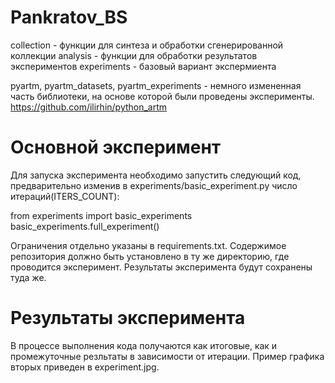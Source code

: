 

# Pankratov_BS
collection - функции для синтеза и обработки сгенерированной коллекции
analysis - функции для обработки результатов экспериментов
experiments - базовый вариант экспермиента

pyartm, pyartm_datasets, pyartm_experiments - немного измененная часть библиотеки, на основе которой были проведены эксперименты.
https://github.com/ilirhin/python_artm

# Основной эксперимент

Для запуска эксперимента необходимо запустить следующий код, предварительно изменив в experiments/basic_experiment.py число итераций(ITERS_COUNT):

from experiments import basic_experiments
basic_experiments.full_experiment()

Ограничения отдельно указаны в requirements.txt. Содержимое репозитория должно быть установлено в ту же директорию, где проводится эксперимент. Результаты эксперимента будут сохранены туда же.

# Результаты эксперимента

В процессе выполнения кода получаются как итоговые, как и промежуточные резльтаты в зависимости от итерации. Пример графика вторых приведен в experiment.jpg.

